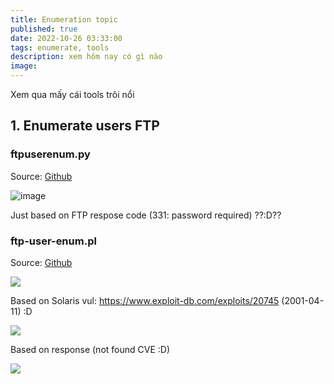 ```yaml
---
title: Enumeration topic
published: true
date: 2022-10-26 03:33:00
tags: enumerate, tools
description: xem hôm nay có gì nào
image:
---
```

Xem qua mấy cái tools trôi nổi

## 1. Enumerate users FTP

### ftpuserenum.py

Source: [Github](https://github.com/bascoe10/FTPUsernameEnumeration)   

![image](https://drive.google.com/uc?export=view&id=1tJgpP3YNW06uPkKpENu_hnvWgwk2Pvty)

Just based on FTP respose code (331: password required)  ??:D??   


### ftp-user-enum.pl

Source: [Github](https://github.com/pentestmonkey/ftp-user-enum)   

![](https://drive.google.com/file/d/1Am_lyCXYO16XyiwV1u7zzteEgmy8LZNG/preview)   

Based on Solaris vul: https://www.exploit-db.com/exploits/20745 (2001-04-11) :D   

![](https://drive.google.com/file/d/1iRNZguuSi_ABewxag8vx1WwddRqp4QXe/preview)  

Based on response (not found CVE :D)   

![](https://drive.google.com/file/d/16km0KsjP0fcs7qo4cbJf9G7vewK6N2CX/preview)   
